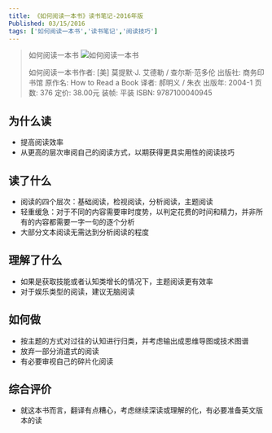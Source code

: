```yaml
---
title: 《如何阅读一本书》读书笔记-2016年版
Published: 03/15/2016
tags: ['如何阅读一本书','读书笔记','阅读技巧'] 
---
```

>如何阅读一本书
>![如何阅读一本书](http://blog.robinjiang.com/posts/asset/2016-03-15-How-to-Read-a-Book/s1670978.jpg)
>
>
>
>如何阅读一本书作者: [美] 莫提默·J. 艾德勒 / 查尔斯·范多伦
>出版社: 商务印书馆
>原作名: How to Read a Book
>译者: 郝明义 / 朱衣
>出版年: 2004-1
>页数: 376
>定价: 38.00元
>装帧: 平装
>ISBN: 9787100040945

## 为什么读
- 提高阅读效率
- 从更高的层次审阅自己的阅读方式，以期获得更具实用性的阅读技巧

## 读了什么
- 阅读的四个层次：基础阅读，检视阅读，分析阅读，主题阅读
- 轻重缓急：对于不同的内容需要审时度势，以判定花费的时间和精力，并非所有的内容都需要一字一句的逐个分析
- 大部分文本阅读无需达到分析阅读的程度

## 理解了什么
- 如果是获取技能或者认知类增长的情况下，主题阅读更有效率
- 对于娱乐类型的阅读，建议无脑阅读
## 如何做
- 按主题的方式对过往的认知进行归类，并考虑输出成思维导图或技术图谱
- 放弃一部分消遣式的阅读
- 有必要审视自己的碎片化阅读

## 综合评价
- 就这本书而言，翻译有点糟心，考虑继续深读或理解的化，有必要准备英文版本的读